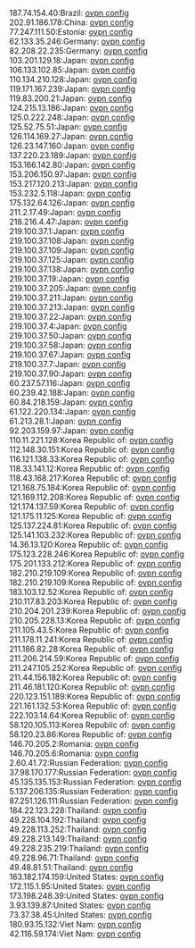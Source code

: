 187.74.154.40:Brazil: [ovpn config](vpn/187_74_154_40.ovpn)  
202.91.186.178:China: [ovpn config](vpn/202_91_186_178.ovpn)  
77.247.111.50:Estonia: [ovpn config](vpn/77_247_111_50.ovpn)  
62.133.35.246:Germany: [ovpn config](vpn/62_133_35_246.ovpn)  
82.208.22.235:Germany: [ovpn config](vpn/82_208_22_235.ovpn)  
103.201.129.18:Japan: [ovpn config](vpn/103_201_129_18.ovpn)  
106.133.102.85:Japan: [ovpn config](vpn/106_133_102_85.ovpn)  
110.134.210.128:Japan: [ovpn config](vpn/110_134_210_128.ovpn)  
119.171.167.239:Japan: [ovpn config](vpn/119_171_167_239.ovpn)  
119.83.200.21:Japan: [ovpn config](vpn/119_83_200_21.ovpn)  
124.215.13.186:Japan: [ovpn config](vpn/124_215_13_186.ovpn)  
125.0.222.248:Japan: [ovpn config](vpn/125_0_222_248.ovpn)  
125.52.75.51:Japan: [ovpn config](vpn/125_52_75_51.ovpn)  
126.114.169.27:Japan: [ovpn config](vpn/126_114_169_27.ovpn)  
126.23.147.160:Japan: [ovpn config](vpn/126_23_147_160.ovpn)  
137.220.23.189:Japan: [ovpn config](vpn/137_220_23_189.ovpn)  
153.166.142.80:Japan: [ovpn config](vpn/153_166_142_80.ovpn)  
153.206.150.97:Japan: [ovpn config](vpn/153_206_150_97.ovpn)  
153.217.120.213:Japan: [ovpn config](vpn/153_217_120_213.ovpn)  
153.232.5.118:Japan: [ovpn config](vpn/153_232_5_118.ovpn)  
175.132.64.126:Japan: [ovpn config](vpn/175_132_64_126.ovpn)  
211.2.17.49:Japan: [ovpn config](vpn/211_2_17_49.ovpn)  
218.216.4.47:Japan: [ovpn config](vpn/218_216_4_47.ovpn)  
219.100.37.1:Japan: [ovpn config](vpn/219_100_37_1.ovpn)  
219.100.37.108:Japan: [ovpn config](vpn/219_100_37_108.ovpn)  
219.100.37.109:Japan: [ovpn config](vpn/219_100_37_109.ovpn)  
219.100.37.125:Japan: [ovpn config](vpn/219_100_37_125.ovpn)  
219.100.37.138:Japan: [ovpn config](vpn/219_100_37_138.ovpn)  
219.100.37.19:Japan: [ovpn config](vpn/219_100_37_19.ovpn)  
219.100.37.205:Japan: [ovpn config](vpn/219_100_37_205.ovpn)  
219.100.37.211:Japan: [ovpn config](vpn/219_100_37_211.ovpn)  
219.100.37.213:Japan: [ovpn config](vpn/219_100_37_213.ovpn)  
219.100.37.22:Japan: [ovpn config](vpn/219_100_37_22.ovpn)  
219.100.37.4:Japan: [ovpn config](vpn/219_100_37_4.ovpn)  
219.100.37.50:Japan: [ovpn config](vpn/219_100_37_50.ovpn)  
219.100.37.58:Japan: [ovpn config](vpn/219_100_37_58.ovpn)  
219.100.37.67:Japan: [ovpn config](vpn/219_100_37_67.ovpn)  
219.100.37.7:Japan: [ovpn config](vpn/219_100_37_7.ovpn)  
219.100.37.90:Japan: [ovpn config](vpn/219_100_37_90.ovpn)  
60.237.57.116:Japan: [ovpn config](vpn/60_237_57_116.ovpn)  
60.239.42.188:Japan: [ovpn config](vpn/60_239_42_188.ovpn)  
60.84.218.159:Japan: [ovpn config](vpn/60_84_218_159.ovpn)  
61.122.220.134:Japan: [ovpn config](vpn/61_122_220_134.ovpn)  
61.213.28.1:Japan: [ovpn config](vpn/61_213_28_1.ovpn)  
92.203.159.97:Japan: [ovpn config](vpn/92_203_159_97.ovpn)  
110.11.221.128:Korea Republic of: [ovpn config](vpn/110_11_221_128.ovpn)  
112.148.30.151:Korea Republic of: [ovpn config](vpn/112_148_30_151.ovpn)  
116.121.138.33:Korea Republic of: [ovpn config](vpn/116_121_138_33.ovpn)  
118.33.141.12:Korea Republic of: [ovpn config](vpn/118_33_141_12.ovpn)  
118.43.168.217:Korea Republic of: [ovpn config](vpn/118_43_168_217.ovpn)  
121.168.75.184:Korea Republic of: [ovpn config](vpn/121_168_75_184.ovpn)  
121.169.112.208:Korea Republic of: [ovpn config](vpn/121_169_112_208.ovpn)  
121.174.137.59:Korea Republic of: [ovpn config](vpn/121_174_137_59.ovpn)  
121.175.11.125:Korea Republic of: [ovpn config](vpn/121_175_11_125.ovpn)  
125.137.224.81:Korea Republic of: [ovpn config](vpn/125_137_224_81.ovpn)  
125.141.103.232:Korea Republic of: [ovpn config](vpn/125_141_103_232.ovpn)  
14.36.13.120:Korea Republic of: [ovpn config](vpn/14_36_13_120.ovpn)  
175.123.228.246:Korea Republic of: [ovpn config](vpn/175_123_228_246.ovpn)  
175.201.133.212:Korea Republic of: [ovpn config](vpn/175_201_133_212.ovpn)  
182.210.219.109:Korea Republic of: [ovpn config](vpn/182_210_219_109.ovpn)  
182.210.219.109:Korea Republic of: [ovpn config](vpn/182_210_219_109.ovpn)  
183.103.12.52:Korea Republic of: [ovpn config](vpn/183_103_12_52.ovpn)  
210.117.83.203:Korea Republic of: [ovpn config](vpn/210_117_83_203.ovpn)  
210.204.201.239:Korea Republic of: [ovpn config](vpn/210_204_201_239.ovpn)  
210.205.228.13:Korea Republic of: [ovpn config](vpn/210_205_228_13.ovpn)  
211.105.43.5:Korea Republic of: [ovpn config](vpn/211_105_43_5.ovpn)  
211.178.11.241:Korea Republic of: [ovpn config](vpn/211_178_11_241.ovpn)  
211.186.82.28:Korea Republic of: [ovpn config](vpn/211_186_82_28.ovpn)  
211.206.214.59:Korea Republic of: [ovpn config](vpn/211_206_214_59.ovpn)  
211.247.105.252:Korea Republic of: [ovpn config](vpn/211_247_105_252.ovpn)  
211.44.156.182:Korea Republic of: [ovpn config](vpn/211_44_156_182.ovpn)  
211.46.181.120:Korea Republic of: [ovpn config](vpn/211_46_181_120.ovpn)  
220.123.151.189:Korea Republic of: [ovpn config](vpn/220_123_151_189.ovpn)  
221.161.132.53:Korea Republic of: [ovpn config](vpn/221_161_132_53.ovpn)  
222.103.14.64:Korea Republic of: [ovpn config](vpn/222_103_14_64.ovpn)  
58.120.105.113:Korea Republic of: [ovpn config](vpn/58_120_105_113.ovpn)  
58.120.23.86:Korea Republic of: [ovpn config](vpn/58_120_23_86.ovpn)  
146.70.205.2:Romania: [ovpn config](vpn/146_70_205_2.ovpn)  
146.70.205.6:Romania: [ovpn config](vpn/146_70_205_6.ovpn)  
2.60.41.72:Russian Federation: [ovpn config](vpn/2_60_41_72.ovpn)  
37.98.170.177:Russian Federation: [ovpn config](vpn/37_98_170_177.ovpn)  
45.135.135.153:Russian Federation: [ovpn config](vpn/45_135_135_153.ovpn)  
5.137.206.135:Russian Federation: [ovpn config](vpn/5_137_206_135.ovpn)  
87.251.126.111:Russian Federation: [ovpn config](vpn/87_251_126_111.ovpn)  
184.22.123.228:Thailand: [ovpn config](vpn/184_22_123_228.ovpn)  
49.228.104.192:Thailand: [ovpn config](vpn/49_228_104_192.ovpn)  
49.228.113.252:Thailand: [ovpn config](vpn/49_228_113_252.ovpn)  
49.228.213.149:Thailand: [ovpn config](vpn/49_228_213_149.ovpn)  
49.228.235.219:Thailand: [ovpn config](vpn/49_228_235_219.ovpn)  
49.228.96.71:Thailand: [ovpn config](vpn/49_228_96_71.ovpn)  
49.48.81.51:Thailand: [ovpn config](vpn/49_48_81_51.ovpn)  
163.182.174.159:United States: [ovpn config](vpn/163_182_174_159.ovpn)  
172.115.1.95:United States: [ovpn config](vpn/172_115_1_95.ovpn)  
173.198.248.39:United States: [ovpn config](vpn/173_198_248_39.ovpn)  
3.93.139.87:United States: [ovpn config](vpn/3_93_139_87.ovpn)  
73.37.38.45:United States: [ovpn config](vpn/73_37_38_45.ovpn)  
180.93.15.132:Viet Nam: [ovpn config](vpn/180_93_15_132.ovpn)  
42.116.59.174:Viet Nam: [ovpn config](vpn/42_116_59_174.ovpn)  
